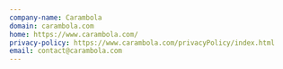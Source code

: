 ```yaml
---
company-name: Carambola
domain: carambola.com
home: https://www.carambola.com/
privacy-policy: https://www.carambola.com/privacyPolicy/index.html
email: contact@carambola.com
---
```




